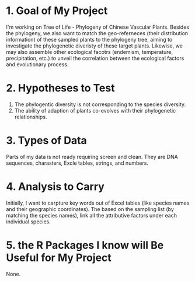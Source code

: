 # 1. Goal of My Project


I'm working on Tree of Life - Phylogeny of Chinese Vascular Plants. Besides the
phylogeny, we also want to match the geo-referneces (their distribution
information) of these sampled plants to the phylogeny tree, aiming to
investigate the phylogenetic diveristy of these target plants. Likewise, we may
also assemble other ecological facotrs (endemism, temperature, precipitation,
etc.) to unveil the correlation between the ecological factors and evolutionary
process.

# 2. Hypotheses to Test

1. The phylogentic diversity is not corresponding to the species diversity.
2. The ability of adaption of plants co-evolves with their phylogenetic relationships.

# 3. Types of Data

Parts of my data is not ready requiring screen and clean. They are DNA
sequences, charasters, Excle tables, strings, and numbers.

# 4. Analysis to Carry

Initially, I want to carpture key words out of Excel tables (like species names
and their geographic coordinates). The based on the sampling list (by matching
the species names), link all the attributive factors under each individual
species.

# 5. the R Packages I know will Be Useful for My Project

None.
